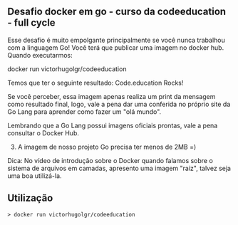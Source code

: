 ## Desafio docker em go - curso da codeeducation - full cycle
Esse desafio é muito empolgante principalmente se você nunca trabalhou com a linguagem Go!
Você terá que publicar uma imagem no docker hub. Quando executarmos:

docker run victorhugolgr/codeeducation

Temos que ter o seguinte resultado: Code.education Rocks!

Se você perceber, essa imagem apenas realiza um print da mensagem como resultado final, logo, vale a pena dar uma conferida no próprio site da Go Lang para aprender como fazer um "olá mundo".

Lembrando que a Go Lang possui imagens oficiais prontas, vale a pena consultar o Docker Hub.

3) A imagem de nosso projeto Go precisa ter menos de 2MB =)

Dica: No vídeo de introdução sobre o Docker quando falamos sobre o sistema de arquivos em camadas, apresento uma imagem "raiz", talvez seja uma boa utilizá-la.

## Utilização

``` docker
> docker run victorhugolgr/codeeducation
```